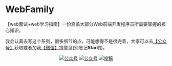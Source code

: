 # WebFamily
【web面试+web学习指南】一份涵盖大部分Web前端开发程序员所需要掌握的核心知识。

我会认真去写这个系列，很多细节的点，可能想得不是很完善，大家可以去[【公众号】](#公众号)获取或者加我[【微信】](#微信)提意见(别忘记**Star**哟)。

<p align="center">
  <a href="#公众号"><img src="https://mp.weixin.qq.com/mp/profile_ext?action=home&__biz=MzI1NTcxOTQ1Nw==&uin=&key=&devicetype=Windows+10+x64&version=63010029&lang=zh_CN&a8scene=7&fontgear=2" alt="公众号"></a>
  <a href="https://juejin.cn/user/1451011081249175"><img src="https://img.shields.io/badge/juejin-掘金-blue.svg" alt="公众号"></a>
  <a href="https://blog.csdn.net/qq_36232611?spm=1000.2115.3001.5343"><img src="https://img.shields.io/badge/csdn-CSDN-red.svg" alt="投稿"></a>
</p>

